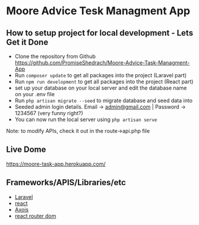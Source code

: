 # Moore Advice Tesk Managment App

## How to setup project for local development - Lets Get it Done
* Clone the repository from Github https://github.com/PromiseShedrach/Moore-Advice-Task-Managment-App
* Run  `composer update` to get all packages into the project (Laravel part)
* Run  `npm run development` to get all packages into the project (React part)
* set up your database on your local server and edit the database name on your .env file
* Run  `php artisan migrate --seed` to migrate database and seed data into
* Seeded admin login details. Email -> admin@gmail.com | Password -> 1234567 (very funny right?)
* You can now run the local server using `php artisan serve`


Note: to modify APIs, check it out in the route->api.php file

## Live Dome
https://moore-task-app.herokuapp.com/


## Frameworks/APIS/Libraries/etc
* [Laravel](https://laravel.com/)
* [react](https://facebook.github.io/react/index.html)
* [Axois](https://www.npmjs.com/package/axios)
* [react router dom](https://www.google.com/url?sa=t&rct=j&q=&esrc=s&source=web&cd=&cad=rja&uact=8&ved=2ahUKEwig3-Xm0NDuAhU0EFkFHeUKDRUQFjAAegQIAhAC&url=https%3A%2F%2Freactrouter.com%2Fweb%2Fguides%2Fquick-start&usg=AOvVaw3H72zKhQxSokQ3r45-qj0O)


